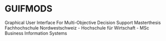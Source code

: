 # GUIFMODS
Graphical User Interface For Multi-Objective Decision Support
Masterthesis Fachhochschule Nordwestschweiz - Hochschule für Wirtschaft - MSc Business Information Systems
